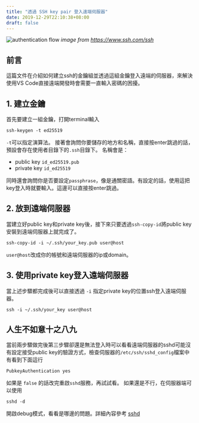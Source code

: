 ```yaml
---
title: "透過 SSH key pair 登入遠端伺服器"
date: 2019-12-29T22:10:38+08:00
draft: false
---
```


![authentication flow](https://www.ssh.com/hubfs/Imported_Blog_Media/SSH_simplified_protocol_diagram-2.png)
*image from https://www.ssh.com/ssh*

## 前言
這篇文件在介紹如何建立ssh的金鑰組並透過這組金鑰登入遠端的伺服器，來解決使用VS Code直接遠端開發時會需要一直輸入密碼的困擾。

## 1. 建立金鑰
首先要建立一組金鑰，打開terminal輸入
```shell
ssh-keygen -t ed25519
```
`-t`可以指定演算法。
接著會詢問你要儲存的地方和名稱，直接按enter跳過的話，預設會存在使用者目錄下的`.ssh`目錄下。
名稱會是：
- public key `id_ed25519.pub`
- private key `id_ed25519`

同時還會詢問你是否要設定`passphrase`，像是通關密語。有設定的話，使用這把key登入時就要輸入。這邊可以直接按enter跳過。

## 2. 放到遠端伺服器
當建立好public key和private key後，接下來只要透過`ssh-copy-id`將public key安裝到遠端伺服器上就完成了。
```shell
ssh-copy-id -i ~/.ssh/your_key.pub user@host
```
`user@host`改成你的帳號和遠端伺服器的ip或domain。

## 3. 使用private key登入遠端伺服器
當上述步驟都完成後可以直接透過 `-i` 指定private key的位置ssh登入遠端伺服器。
```shell
ssh -i ~/.ssh/your_key user@host
```

## 人生不如意十之八九
當前兩步驟做完後第三步驟卻還是無法登入時可以看看遠端伺服器的sshd可能沒有設定接受public key的驗證方式，檢查伺服器的`/etc/ssh/sshd_config`檔案中有看到下面這行
```shell
PubkeyAuthentication yes
```
如果是 `false` 的話改完重啟`sshd`服務，再試試看。
如果還是不行，在伺服器端可以使用
```shell
sshd -d
```
開啟debug模式，看看是哪邊的問題。詳細內容參考 [sshd](https://www.ssh.com/academy/ssh/sshd)